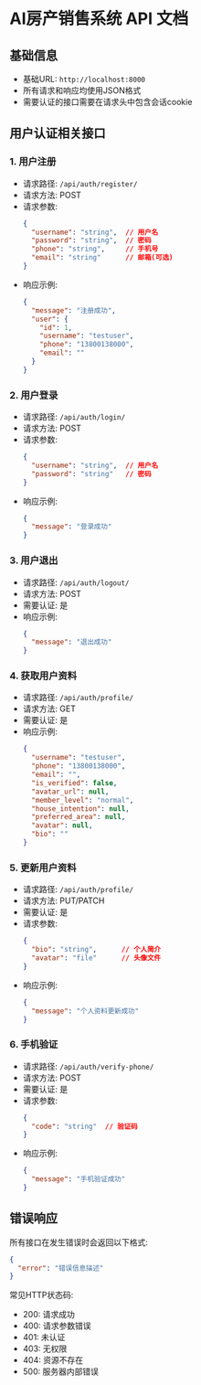 # AI房产销售系统 API 文档

## 基础信息
- 基础URL: `http://localhost:8000`
- 所有请求和响应均使用JSON格式
- 需要认证的接口需要在请求头中包含会话cookie

## 用户认证相关接口

### 1. 用户注册
- 请求路径: `/api/auth/register/`
- 请求方法: POST
- 请求参数:
  ```json
  {
    "username": "string",  // 用户名
    "password": "string",  // 密码
    "phone": "string",     // 手机号
    "email": "string"      // 邮箱(可选)
  }
  ```
- 响应示例:
  ```json
  {
    "message": "注册成功",
    "user": {
      "id": 1,
      "username": "testuser",
      "phone": "13800138000",
      "email": ""
    }
  }
  ```

### 2. 用户登录
- 请求路径: `/api/auth/login/`
- 请求方法: POST
- 请求参数:
  ```json
  {
    "username": "string",  // 用户名
    "password": "string"   // 密码
  }
  ```
- 响应示例:
  ```json
  {
    "message": "登录成功"
  }
  ```

### 3. 用户退出
- 请求路径: `/api/auth/logout/`
- 请求方法: POST
- 需要认证: 是
- 响应示例:
  ```json
  {
    "message": "退出成功"
  }
  ```

### 4. 获取用户资料
- 请求路径: `/api/auth/profile/`
- 请求方法: GET
- 需要认证: 是
- 响应示例:
  ```json
  {
    "username": "testuser",
    "phone": "13800138000",
    "email": "",
    "is_verified": false,
    "avatar_url": null,
    "member_level": "normal",
    "house_intention": null,
    "preferred_area": null,
    "avatar": null,
    "bio": ""
  }
  ```

### 5. 更新用户资料
- 请求路径: `/api/auth/profile/`
- 请求方法: PUT/PATCH
- 需要认证: 是
- 请求参数:
  ```json
  {
    "bio": "string",      // 个人简介
    "avatar": "file"      // 头像文件
  }
  ```
- 响应示例:
  ```json
  {
    "message": "个人资料更新成功"
  }
  ```

### 6. 手机验证
- 请求路径: `/api/auth/verify-phone/`
- 请求方法: POST
- 需要认证: 是
- 请求参数:
  ```json
  {
    "code": "string"  // 验证码
  }
  ```
- 响应示例:
  ```json
  {
    "message": "手机验证成功"
  }
  ```

## 错误响应
所有接口在发生错误时会返回以下格式:
```json
{
  "error": "错误信息描述"
}
```

常见HTTP状态码:
- 200: 请求成功
- 400: 请求参数错误
- 401: 未认证
- 403: 无权限
- 404: 资源不存在
- 500: 服务器内部错误 